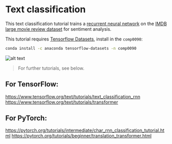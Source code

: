 # Text classification
This text classification tutorial trains a [recurrent neural network](https://developers.google.com/machine-learning/glossary/#recurrent_neural_network) on the [IMDB large movie review dataset](http://ai.stanford.edu/~amaas/data/sentiment/) for sentiment analysis.

This tutorial requires [Tensorflow Datasets](https://www.tensorflow.org/datasets), install in the `comp0090`:
```bash
conda install -c anaconda tensorflow-datasets -n comp0090

```

<img src="https://www.tensorflow.org/text/tutorials/images/bidirectional.png" alt="alt text"/>



>For further tutorials, see below.


## For TensorFlow:
https://www.tensorflow.org/text/tutorials/text_classification_rnn
https://www.tensorflow.org/text/tutorials/transformer


## For PyTorch:
https://pytorch.org/tutorials/intermediate/char_rnn_classification_tutorial.html
https://pytorch.org/tutorials/beginner/translation_transformer.html
